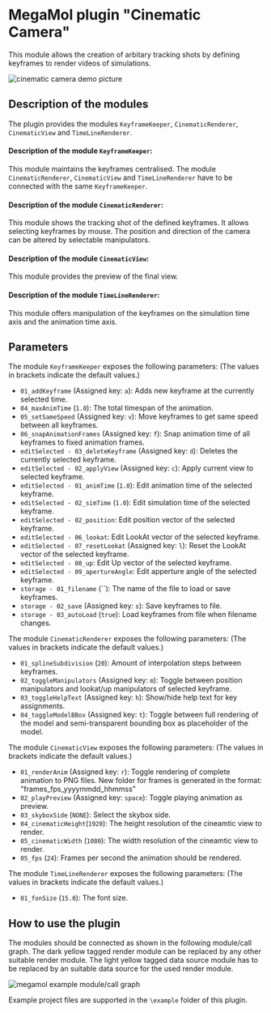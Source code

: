 # MegaMol plugin "Cinematic Camera"

This module allows the creation of arbitary tracking shots by defining keyframes to render videos of simulations.

![cinematic camera demo picture](https://github.com/tobiasrau/megamol-dev/blob/cinematiccamera/plugins/cinematiccamera/demo.png)

## Description of the modules
The plugin provides the modules `KeyframeKeeper`,  `CinematicRenderer`, `CinematicView` and `TimeLineRenderer`.

#### Description of the module `KeyframeKeeper`:

This module maintains the keyframes centralised. The module `CinematicRenderer`, `CinematicView` and `TimeLineRenderer` have to be connected with the same `KeyframeKeeper`.

#### Description of the module `CinematicRenderer`:

This module shows the tracking shot of the defined keyframes. It allows selecting keyframes by mouse. The position and direction of the camera can be altered by selectable manipulators.

#### Description of the module `CinematicView`:

This module provides the preview of the final view.

#### Description of the module `TimeLineRenderer`:

This module offers manipulation of the keyframes on the simulation time axis and the animation time axis.


## Parameters

The module `KeyframeKeeper` exposes the following parameters:
(The values in brackets indicate the default values.)
* `01_addKeyframe` (Assigned key: `a`): Adds new keyframe at the currently selected time.
* `04_maxAnimTime` (`1.0`): The total timespan of the animation.
* `05_setSameSpeed` (Assigned key: `v`): Move keyframes to get same speed between all keyframes.
* `06_snapAnimationFrames` (Assigned key: `f`): Snap animation time of all keyframes to fixed animation frames.
* `editSelected - 03_deleteKeyframe` (Assigned key: `d`): Deletes the currently selected keyframe.
* `editSelected - 02_applyView` (Assigned key: `c`): Apply current view to selected keyframe.
* `editSelected - 01_animTime` (`1.0`): Edit animation time of the selected keyframe.
* `editSelected - 02_simTime` (`1.0`): Edit simulation time of the selected keyframe.
* `editSelected - 02_position`: Edit  position vector of the selected keyframe.
* `editSelected - 06_lookat`: Edit LookAt vector of the selected keyframe.
* `editSelected - 07_resetLookat` (Assigned key: `l`): Reset the LookAt vector of the selected keyframe.
* `editSelected - 08_up`:  Edit Up vector of the selected keyframe.
* `editSelected - 09_apertureAngle`: Edit apperture angle of the selected keyframe.
* `storage - 01_filename` (``):  The name of the file to load or save keyframes. 
* `storage - 02_save` (Assigned key: `s`): Save keyframes to file.
* `storage - 03_autoLoad` (`true`): Load keyframes from file when filename changes.

The module `CinematicRenderer` exposes the following parameters:
(The values in brackets indicate the default values.)
* `01_splineSubdivision` (`20`): Amount of interpolation steps between keyframes.
* `02_toggleManipulators` (Assigned key: `m`): Toggle between position manipulators and lookat/up manipulators of selected keyframe.            
* `03_toggleHelpText` (Assigned key: `h`): Show/hide help text for key assignments.
* `04_toggleModelBBox` (Assigned key: `t`): Toggle between full rendering of the model and semi-transparent bounding box as placeholder of the model.

The module `CinematicView` exposes the following parameters:
(The values in brackets indicate the default values.)
* `01_renderAnim` (Assigned key: `r`): Toggle rendering of complete animation to PNG files. New folder for frames is generated in the format: "frames_<fps>fps_yyyymmdd_hhmmss"
* `02_playPreview` (Assigned key: `space`): Toggle playing animation as preview.
* `03_skyboxSide` (`NONE`): Select the skybox side.
* `04_cinematicHeight`(`1920`): The height resolution of the cineamtic view to render.
* `05_cinematicWidth` (`1080`): The width resolution of the cineamtic view to render.
* `05_fps` (`24`): Frames per second the animation should be rendered.
    
The module `TimeLineRenderer` exposes the following parameters:
(The values in brackets indicate the default values.)
* `01_fonSize` (`15.0`): The font size.


## How to use the plugin

The modules should be connected as shown in the following module/call graph. The dark yellow tagged render module can be replaced by any other suitable render module. The light yellow tagged data source module has to be replaced by an suitable data source for the used render module.


![megamol example module/call graph](https://github.com/tobiasrau/megamol-dev/blob/cinematiccamera/plugins/cinematiccamera/graph.png)

Example project files are supported in the `\example` folder of this plugin.


